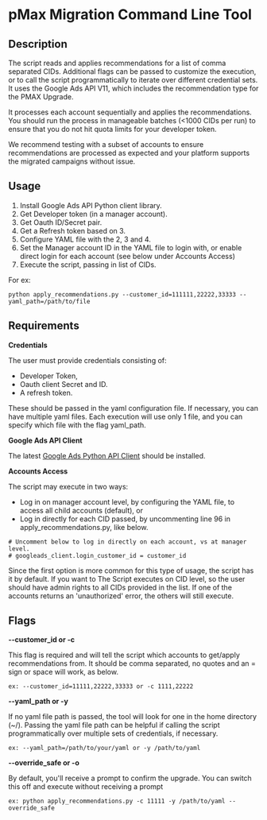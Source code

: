 # pMax Migration Command Line Tool

## Description

The script reads and applies recommendations for a list of comma separated CIDs.
Additional flags can be passed to customize the execution, or to call the script
programmatically to iterate over different credential sets. It uses the Google
Ads API V11, which includes the recommendation type for the PMAX Upgrade.

It processes each account sequentially and applies the recommendations. You
should run the process in manageable batches (<1000 CIDs per run) to ensure that
you do not hit quota limits for your developer token.

We recommend testing with a subset of accounts to ensure recommendations are
processed as expected and your platform supports the migrated campaigns without
issue.

## Usage

1.  Install Google Ads API Python client library.
2.  Get Developer token (in a manager account).
3.  Get Oauth ID/Secret pair.
4.  Get a Refresh token based on 3.
5.  Configure YAML file with the 2, 3 and 4.
6.  Set the Manager account ID in the YAML file to login with, or enable direct
    login for each account (see below under Accounts Access)
7.  Execute the script, passing in list of CIDs.

For ex:

```
python apply_recommendations.py --customer_id=111111,22222,33333 --yaml_path=/path/to/file 
```

## Requirements

**Credentials**

The user must provide credentials consisting of:

*   Developer Token,
*   Oauth client Secret and ID.
*   A refresh token.

These should be passed in the yaml configuration file. If necessary, you can
have multiple yaml files. Each execution will use only 1 file, and you can
specify which file with the flag yaml_path.

**Google Ads API Client**

The latest
[Google Ads Python API Client](https://github.com/googleads/google-ads-python)
should be installed.

**Accounts Access**

The script may execute in two ways:

*   Log in on manager account level, by configuring the YAML file, to access all
    child accounts (default), or
*   Log in directly for each CID passed, by uncommenting line 96 in
    apply_recommendations.py, like below.

```
# Uncomment below to log in directly on each account, vs at manager level.
# googleads_client.login_customer_id = customer_id
```

Since the first
option is more common for this type of usage, the script has it by default. If
you want to The Script executes on CID level, so the user should have admin
rights to all CIDs provided in the list. If one of the accounts returns an
'unauthorized' error, the others will still execute.

## Flags

**--customer_id or -c**

This flag is required and will tell the script which accounts to get/apply
recommendations from. It should be comma separated, no quotes and an = sign or
space will work, as below.

`ex: --customer_id=11111,22222,33333 or -c 1111,22222`

**--yaml_path or -y**

If no yaml file path is passed, the tool will look for one in the home directory
(~/). Passing the yaml file path can be helpful if calling the script
programmatically over multiple sets of credentials, if necessary.

`ex: --yaml_path=/path/to/your/yaml or -y /path/to/yaml`

**--override_safe or -o**

By default, you'll receive a prompt to confirm the upgrade. You can switch this
off and execute without receiving a prompt

`ex: python apply_recommendations.py -c 11111 -y /path/to/yaml --override_safe`

